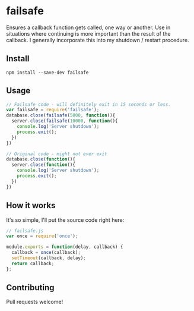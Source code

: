 # failsafe
Ensures a callback function gets called, one way or another.
Use in situations where continuing is more important than the result
of the callback. I generally incorporate this into my shutdown / restart procedure.

## Install
```shell
npm install --save-dev failsafe
```

## Usage

```javascript
// Failsafe code - will definitely exit in 15 seconds or less.
var failsafe = require('failsafe');
database.close(failsafe(5000, function(){
  server.close(failsafe(10000, function(){
    console.log('Server shutdown');
    process.exit();
  })
})

// Original code - might not ever exit
database.close(function(){
  server.close(function(){
    console.log('Server shutdown');
    process.exit();
  })
})
```

## How it works
It's so simple, I'll put the source code right here:

```javascript
// failsafe.js
var once = require('once');

module.exports = function(delay, callback) {
  callback = once(callback);
  setTimeout(callback, delay);
  return callback;
};
```

## Contributing
Pull requests welcome!
